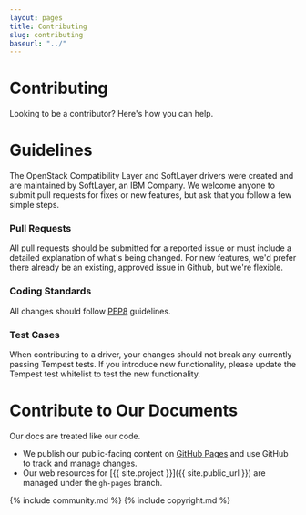 ```yaml
---
layout: pages
title: Contributing
slug: contributing
baseurl: "../"
---
```


# Contributing

Looking to be a contributor? Here's how you can help.

# Guidelines

The OpenStack Compatibility Layer and SoftLayer drivers were created and are maintained by SoftLayer, an IBM Company. We welcome anyone to submit pull requests for fixes or new features, but ask that you follow a few simple steps.

### Pull Requests

All pull requests should be submitted for a reported issue or must include a detailed explanation of what's being changed. For new features, we'd prefer there already be an existing, approved issue in Github, but we're flexible.

### Coding Standards

All changes should follow [PEP8](http://www.python.org/dev/peps/pep-0008) guidelines.

### Test Cases

When contributing to a driver, your changes should not break any currently passing Tempest tests. If you introduce new functionality, please update the Tempest test whitelist to test the new functionality.

# Contribute to Our Documents

Our docs are treated like our code. 

* We publish our public-facing content on [GitHub Pages](http://pages.github.com) and use GitHub to track and manage changes.
* Our web resources for [{{ site.project }}]({{ site.public_url }}) are managed under the `gh-pages` branch.

{% include community.md %}
{% include copyright.md %}